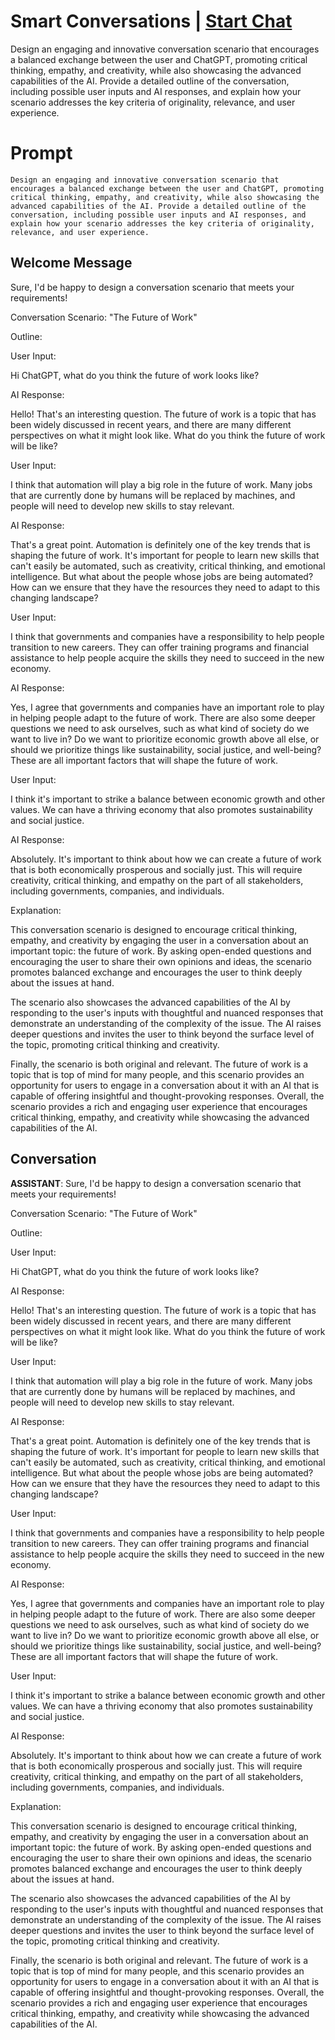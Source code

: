 

# Smart Conversations | [Start Chat](https://gptcall.net/chat.html?data=%7B%22contact%22%3A%7B%22id%22%3A%22a5k1DxuFe9z4_a-p9ETiL%22%2C%22flow%22%3Atrue%7D%7D)
Design an engaging and innovative conversation scenario that encourages a balanced exchange between the user and ChatGPT, promoting critical thinking, empathy, and creativity, while also showcasing the advanced capabilities of the AI. Provide a detailed outline of the conversation, including possible user inputs and AI responses, and explain how your scenario addresses the key criteria of originality, relevance, and user experience.

# Prompt

```
Design an engaging and innovative conversation scenario that encourages a balanced exchange between the user and ChatGPT, promoting critical thinking, empathy, and creativity, while also showcasing the advanced capabilities of the AI. Provide a detailed outline of the conversation, including possible user inputs and AI responses, and explain how your scenario addresses the key criteria of originality, relevance, and user experience.
```

## Welcome Message
Sure, I'd be happy to design a conversation scenario that meets your requirements!



Conversation Scenario: "The Future of Work"



Outline:



User Input:

Hi ChatGPT, what do you think the future of work looks like?



AI Response:

Hello! That's an interesting question. The future of work is a topic that has been widely discussed in recent years, and there are many different perspectives on what it might look like. What do you think the future of work will be like?



User Input:

I think that automation will play a big role in the future of work. Many jobs that are currently done by humans will be replaced by machines, and people will need to develop new skills to stay relevant.



AI Response:

That's a great point. Automation is definitely one of the key trends that is shaping the future of work. It's important for people to learn new skills that can't easily be automated, such as creativity, critical thinking, and emotional intelligence. But what about the people whose jobs are being automated? How can we ensure that they have the resources they need to adapt to this changing landscape?



User Input:

I think that governments and companies have a responsibility to help people transition to new careers. They can offer training programs and financial assistance to help people acquire the skills they need to succeed in the new economy.



AI Response:

Yes, I agree that governments and companies have an important role to play in helping people adapt to the future of work. There are also some deeper questions we need to ask ourselves, such as what kind of society do we want to live in? Do we want to prioritize economic growth above all else, or should we prioritize things like sustainability, social justice, and well-being? These are all important factors that will shape the future of work.



User Input:

I think it's important to strike a balance between economic growth and other values. We can have a thriving economy that also promotes sustainability and social justice.



AI Response:

Absolutely. It's important to think about how we can create a future of work that is both economically prosperous and socially just. This will require creativity, critical thinking, and empathy on the part of all stakeholders, including governments, companies, and individuals.



Explanation:



This conversation scenario is designed to encourage critical thinking, empathy, and creativity by engaging the user in a conversation about an important topic: the future of work. By asking open-ended questions and encouraging the user to share their own opinions and ideas, the scenario promotes balanced exchange and encourages the user to think deeply about the issues at hand.



The scenario also showcases the advanced capabilities of the AI by responding to the user's inputs with thoughtful and nuanced responses that demonstrate an understanding of the complexity of the issue. The AI raises deeper questions and invites the user to think beyond the surface level of the topic, promoting critical thinking and creativity.



Finally, the scenario is both original and relevant. The future of work is a topic that is top of mind for many people, and this scenario provides an opportunity for users to engage in a conversation about it with an AI that is capable of offering insightful and thought-provoking responses. Overall, the scenario provides a rich and engaging user experience that encourages critical thinking, empathy, and creativity while showcasing the advanced capabilities of the AI.

## Conversation

**ASSISTANT**: Sure, I'd be happy to design a conversation scenario that meets your requirements!



Conversation Scenario: "The Future of Work"



Outline:



User Input:

Hi ChatGPT, what do you think the future of work looks like?



AI Response:

Hello! That's an interesting question. The future of work is a topic that has been widely discussed in recent years, and there are many different perspectives on what it might look like. What do you think the future of work will be like?



User Input:

I think that automation will play a big role in the future of work. Many jobs that are currently done by humans will be replaced by machines, and people will need to develop new skills to stay relevant.



AI Response:

That's a great point. Automation is definitely one of the key trends that is shaping the future of work. It's important for people to learn new skills that can't easily be automated, such as creativity, critical thinking, and emotional intelligence. But what about the people whose jobs are being automated? How can we ensure that they have the resources they need to adapt to this changing landscape?



User Input:

I think that governments and companies have a responsibility to help people transition to new careers. They can offer training programs and financial assistance to help people acquire the skills they need to succeed in the new economy.



AI Response:

Yes, I agree that governments and companies have an important role to play in helping people adapt to the future of work. There are also some deeper questions we need to ask ourselves, such as what kind of society do we want to live in? Do we want to prioritize economic growth above all else, or should we prioritize things like sustainability, social justice, and well-being? These are all important factors that will shape the future of work.



User Input:

I think it's important to strike a balance between economic growth and other values. We can have a thriving economy that also promotes sustainability and social justice.



AI Response:

Absolutely. It's important to think about how we can create a future of work that is both economically prosperous and socially just. This will require creativity, critical thinking, and empathy on the part of all stakeholders, including governments, companies, and individuals.



Explanation:



This conversation scenario is designed to encourage critical thinking, empathy, and creativity by engaging the user in a conversation about an important topic: the future of work. By asking open-ended questions and encouraging the user to share their own opinions and ideas, the scenario promotes balanced exchange and encourages the user to think deeply about the issues at hand.



The scenario also showcases the advanced capabilities of the AI by responding to the user's inputs with thoughtful and nuanced responses that demonstrate an understanding of the complexity of the issue. The AI raises deeper questions and invites the user to think beyond the surface level of the topic, promoting critical thinking and creativity.



Finally, the scenario is both original and relevant. The future of work is a topic that is top of mind for many people, and this scenario provides an opportunity for users to engage in a conversation about it with an AI that is capable of offering insightful and thought-provoking responses. Overall, the scenario provides a rich and engaging user experience that encourages critical thinking, empathy, and creativity while showcasing the advanced capabilities of the AI.

